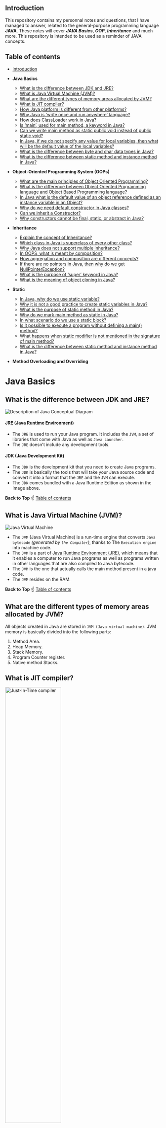 ## Introduction
This repository contains my personnal notes and questions, that I have managed to answer, related to the general-purpose programming language __JAVA__. These notes will cover ___JAVA Basics___, ___OOP___, ___Inheritance___ and much more. This repository is intended to be used as a reminder of JAVA concepts.
## Table of contents
* [Introduction](#Introduction)
* __Java Basics__
    * [What is the difference between JDK and JRE?](#what-is-the-difference-between-jdk-and-jre)
    * [What is Java Virtual Machine (JVM)?](#what-is-java-virtual-machine-jvm)
    * [What are the different types of memory areas allocated by JVM?](#what-are-the-different-types-of-memory-areas-allocated-by-jvm)
    * [What is JIT compiler?](#what-is-jit-compiler)
    * [How Java platform is different from other platforms?](#how-java-platform-is-different-from-other-platforms)
    * [Why Java is 'write once and run anywhere' language?](#why-java-is-write-once-and-run-anywhere-language)
    * [How does ClassLoader work in Java?](#how-does-classloader-work-in-java)
    * [Is ‘main’, used for main method, a keyword in Java?](#is-main-used-for-main-method-a-keyword-in-java)
    * [Can we write main method as static public void instead of public static
void?](#can-we-write-main-method-as-static-public-void-instead-of-public-static-void)
    * [In Java, if we do not specify any value for local variables, then what
will be the default value of the local variables?](#in-java-if-we-do-not-specify-any-value-for-local-variables-then-what-will-be-the-default-value-of-the-local-variables)
    * [What is the difference between byte and char data types in Java?](#what-is-the-difference-between-byte-and-char-data-types-in-java)
    * [What is the difference between static method and instance method in Java?](#what-is-the-difference-between-static-method-and-instance-method-in-java)
    
* __Object-Oriented Programming System (OOPs)__
    * [What are the main principles of Object Oriented Programming?](#what-are-the-main-principles-of-object-oriented-programming)
    * [What is the difference between Object Oriented Programming language and Object Based Programming language?](#what-is-the-difference-between-object-oriented-programming-language-and-object-based-programming-language)
    * [In Java what is the default value of an object reference defined as an instance variable in an Object?](#in-java-what-is-the-default-value-of-an-object-reference-defined-as-an-instance-variable-in-an-object)
    * [Why do we need default constructor in Java classes?](#why-do-we-need-default-constructor-in-java-classes)
    * [Can we inherit a Constructor?](#can-we-inherit-a-constructor)
    * [Why constructors cannot be final, static, or abstract in Java?](#why-constructors-cannot-be-final-static-or-abstract-in-java)
 
* __Inheritance__
    * [Explain the concept of Inheritance?](#explain-the-concept-of-inheritance)
    * [Which class in Java is superclass of every other class?](#which-class-in-java-is-superclass-of-every-other-class)
    * [Why Java does not support multiple inheritance?](#why-java-does-not-support-multiple-inheritance)
    * [In OOPS, what is meant by composition?](#in-oops-what-is-meant-by-composition)
    * [How aggregation and composition are different concepts?](#how-aggregation-and-composition-are-different-concepts)
    * [If there are no pointers in Java, then why do we get NullPointerException?](#if-there-are-no-pointers-in-java-then-why-do-we-get-nullpointerexception)
    * [What is the purpose of ‘super’ keyword in Java?](#what-is-the-purpose-of-super-keyword-in-java)
    * [What is the meaning of object cloning in Java?](#what-is-the-meaning-of-object-cloning-in-java)
    
* __Static__
    * [In Java, why do we use static variable?](#in-java-why-do-we-use-static-variable)
    * [Why it is not a good practice to create static variables in Java?](#why-it-is-not-a-good-practice-to-create-static-variables-in-java)
    * [What is the purpose of static method in Java?](#what-is-the-purpose-of-static-method-in-java)
    * [Why do we mark main method as static in Java?](#why-do-we-mark-main-method-as-static-in-java)
    * [In what scenario do we use a static block?](#in-what-scenario-do-we-use-a-static-block)
    * [Is it possible to execute a program without defining a main() method?](#is-it-possible-to-execute-a-program-without-defining-a-main-method)
    * [What happens when static modifier is not mentioned in the signature of main method?](#what-happens-when-static-modifier-is-not-mentioned-in-the-signature-of-main-method)
    * [What is the difference between static method and instance method in Java?](#what-is-the-difference-between-static-method-and-instance-method-in-java)

* __Method Overloading and Overriding__

# Java Basics
## What is the difference between JDK and JRE?
<img src="https://devops.com.vn/wp-content/uploads/2018/07/jdk_jre_jvm.png" alt="Description of Java Conceptual Diagram"><br/>
#### JRE (Java Runtime Environment)
* The `JRE` is used to run your Java program. It includes the `JVM`, a set of libraries that come with Java as well as `Java Launcher`.
* The `JRE` doesn't include any development tools.
#### JDK (Java Development Kit)
* The `JDK` is the development kit that you need to create Java programs. 
* The `JDK` is basically the tools that will take your Java source code and convert it into a format that the `JRE` and the `JVM` can execute.
* The `JDK` comes bundled with a Java Runtime Edition as shown in the Image above.

__Back to Top__ :point_up: [Table of contents](#table-of-contents)

## What is Java Virtual Machine (JVM)?
<img src="https://math.hws.edu/javanotes/c1/overview-fig3.png" alt="Java Virtual Machine"><br/>
* The `JVM` (Java Virtual Machine) is a run-time engine that converts `Java bytecode` _(generated by `the Compiler`)_, thanks to The `Execution engine` into machine code.
* The `JVM` is a part of [Java Runtime Environment (JRE)](#jre-java-runtime-environment), which means that it enables a computer to run Java programs as well as programs written in other languages that are also compiled to Java bytecode.
* The `JVM` is the one that actually calls the main method present in a java code.
* The `JVM` resides on the RAM.

__Back to Top__ :point_up: [Table of contents](#table-of-contents)

## What are the different types of memory areas allocated by JVM?
All objects created in Java are stored in `JVM (Java virtual machine)`. JVM memory is basically divided into the following parts:
1. Method Area.
2. Heap Memory.
3. Stack Memory.
4. Program Counter register.
5. Native method Stacks.

## What is JIT compiler?
<img src="https://www.edureka.co/blog/wp-content/uploads/2019/06/JIT-Compiler-JIT-in-Java-Edureka-2.png" alt="Just-In-Time compiler" width="60%"><br/>
* The `Just-In-Time (JIT) compiler` is a an essential part of the JRE, that improves the performance of Java applications by compiling platform-neutral Java bytecode into native machine code at run time.
* Without `the JIT`, the JVM has to interpret the bytecodes itself - a process that requires extra CPU and memory.

__Back to Top__ :point_up: [Table of contents](#table-of-contents)

## How Java platform is different from other platforms?
<img src="https://docs.oracle.com/javase/tutorial/figures/getStarted/getStarted-jvm.gif" alt="Java platform"><br/>
* Most platforms can be described as a combination of the operating system and underlying hardware. The Java platform differs from most other platforms in that it's a software-only platform that runs on top of other hardware-based platforms.
* The Java platform has two components:
   * [The Java Virtual Machine](#what-is-java-virtual-machine-jvm).
   * The Java Application Programming Interface (API).
   * Java is platform independent (WORA).
   
## Why Java is 'write once and run anywhere' language?
* Java applications are called `WORA (Write Once Run Anywhere)`. This means Java can be developed on any device, compiled into a standard bytecode and be expected to run on any device equipped with a JVM.
*  __Java is portable__, means that you can run Java bytecode on any hardware that has a compliant [JVM (Java Virtual Machine)](#what-is-java-virtual-machine-jvm).

__Back to Top__ :point_up: [Table of contents](#table-of-contents)

## How does ClassLoader work in Java?
### What is ClassLoader in Java?
ClassLoader in Java is a class that is used to load `class files in Java`. Java code is compiled into a class file by `javac compiler` and JVM executes Java program, by executing byte codes written in the class file. __ClassLoader is responsible for loading class files from file systems, networks, or any other source__. 
### How does it work?
Java class loaders are used to load classes at runtime. ClassLoader in Java works on three principles: `delegation, visibility, and uniqueness`.
* `Delegation principle` forward request of class loading to parent class loader and only loads the class if the parent is not able to find or load the class.
* `Visibility principle` allows child class loader to see all the classes loaded by parent ClassLoader, but parent class loader can not see classes loaded by a child.
* `Uniqueness principle` allows one to load a class exactly once, which is basically achieved by delegation and ensures that child ClassLoader doesn't reload the class already loaded by a parent.

Correct understanding of class loader is a must to resolve issues like `NoClassDefFoundError` in Java and `java.lang.ClassNotFoundException`, which are related to class loading.

__Back to Top__ :point_up: [Table of contents](#table-of-contents)

## Is ‘main’, used for main method, a keyword in Java?
* In Java, __`main`__ is the name of Java main method. It is the identifier that the JVM looks for as the starting point of the java program. __It’s not a keyword__. 

## Can we write main method as static public void instead of public static void?
* If you write `static public void main` instead of `public static void main`, then it will make no difference. Program compiles properly and runs. But if you change the sequence of main, then it will you give a compiler error.
* In Java, __we can declare access modifiers in any order__, the method name comes last, the return type comes second to last and then after it's our choice. But __it's recommended to put access modifier (public, private and protected) at the forefront as per Java coding standards__.

## In Java, if we do not specify any value for local variables, then what will be the default value of the local variables?
* There is no default value for local variables, so local variables should be declared and an initial value should be assigned before the first use.
* Using a local variable without initializing would give an error at the time of compilation.

__Back to Top__ :point_up: [Table of contents](#table-of-contents)


## What is the difference between byte and char data types in Java?
1. The first and foremost difference between byte and char are that __byte is a signed data type while char is an unsigned data type__.
2. From above fact, we can deduce another difference between byte and char. __Byte can represent negative values but char values are always positive__.
3. Another difference between char and byte is that char is a larger data type than a byte. __The range of byte is between -128 to 127 but the range of char is from 0 to 65535__, because byte is a signed 8-bit data type and char is an unsigned 16-bit data type hence, its maximum value is 2 ^ 16 - 1 which is 65535.

# Object-Oriented Programming System (OOPs)
## What are the main principles of Object Oriented Programming?
* There are 4 major principles that make a language Object Oriented. These are __Encapsulation__, __Data Abstraction__, __Polymorphism__ and __Inheritance__. 

## What is the difference between Object-Oriented Programming language and Object Based Programming language?
In computer science, the term object-based has two different senses:
* A limited version of object-oriented programming, where one or more of the following restrictions applies: 
   * There is no implicit inheritance.
   * There is no polymorphism. 
   * Only a very reduced subset of the available values are objects (typically the GUI components).
* Prototype-based systems (that is, those based on "prototype" objects that are not instances of any class).

The core difference between the two is that an object-oriented programming language has the features that an object-oriented paradigm must have in order to be considered an object-oriented programming language. While object based programming languages are __Prototype-based__ where one or more of OOP principles are lacking.

## In Java what is the default value of an object reference defined as an instance variable in an Object?
* The object references are all initialized to null in Java. However in order to do anything useful with these references, you must set them to a valid object, else you will get `NullPointerExceptions` everywhere you try to use such default initialized references.

__Back to Top__ :point_up: [Table of contents](#table-of-contents)

## Why do we need default constructor in Java classes?
* The compiler automatically provides a public no-argument constructor for any class without constructors. This is called the __default constructor__.
* This default constructor initializes the variables of the class with their respective default values (null for objects, 0.0 for float and double, false for boolean, 0 for byte, short, int and, long).

## Can we inherit a Constructor?
* Constructors are not inherited. They are called implicitly or explicitly by the child constructor.
* A subclass inherits all the members (fields, methods, and nested classes) from its superclass. Constructors are not members, so they are not inherited by subclasses, but the constructor of the superclass can be invoked from the subclass.

## Why constructors cannot be final, static, or abstract in Java?
* Constructors can't be final because when we say a method is final that means it can't be overriden. Constructors by Java rules can't be overriden anyways so there is no point in making constructors as final.
* Static methods belong to the class. Whereas a Constructor belongs to the object and called when we use the new operator to create an instance. Since a constructor is not class property, it makes sense that it’s not allowed to be static. (Constructors are implicitly final and static, you don’t need to declare it again)
* Constructors can’t be abstract because when you set a method as ‘abstract’, it means method doesn't have any body and you want to implement it at another time in a child class, but the constructor is called implicitly when the new keyword is used so it can’t lack a body.

# Inheritance
## Explain the concept of Inheritance?
* Inheritance is a proces in which one class acquires the properties (fields and methods) of an other.
* With inheritance, we can reuse the fields and methods of the existing class. Hence, __inheritance facilitates Reusability__ and is an important concept of OOPs.
* The class which inherits the properties of other is known as subclass (derived class, child class) and the class whose properties are inherited is known as superclass (base class, parent class).

## Which class in Java is superclass of every other class?
* The __Object class__, which is stored in the `java.lang package`, is the ultimate superclass of all Java classes. Because of this, all Java classes inherit methods from `Object`. Half of these methods are final and cannot be overridden.

## Why Java does not support multiple inheritance?
* Multiple Inheritance is a feature of object oriented concept, where a class can inherit properties of more than one parent class. The problem occurs when there exist methods with same signature in both the super classes and subclass. __On calling the method, the compiler cannot determine which class method to be called and even on calling which class method gets the priority__.
* Multiple inheritance is not supported by Java using classes , handling the complexity that causes due to multiple inheritance is very complex. It creates problem during various operations like casting, constructor chaining etc and there are very few scenarios on which we actually need multiple inheritance, so better to omit it for keeping the things simple and straightforward.

__Back to Top__ :point_up: [Table of contents](#table-of-contents)

## In OOPS, what is meant by composition?
* Composition is one of the fundamental concepts in object-oriented programming. It describes a class that references one or more objects of other classes in instance variables. This allows you to model a has-a association between objects.

## How aggregation and composition are different concepts?
Both __Aggregation__ and __Composition__ are specific cases of __Association__. In both aggregation and composition object of one class owns object of another class. But there is a subtle difference : 
* __Aggregation__ implies a relationship where the child can exist independently of the parent. Example: Class (parent) and Student (child). Delete the Class and the Student still exist. 
* __Composition__ implies a relationship where the child cannot exist independent of the parent. Example: House (parent) and Room (child). Rooms don't exist separate to a House.

## If there are no pointers in Java, then why do we get NullPointerException?
__Java doesn’t support pointer explicitly, but it uses pointer implicitly :__ 
* Java use pointers for manipulations of references but these pointers are not available for outside use. Any operations implicitly done by the language are actually NOT visible.
* NullPointerException is a RuntimeException. In Java, a special null value can be assigned to an object reference. __NullPointerException is thrown when program attempts to use an object reference that has the null value__.

## What is the purpose of ‘super’ keyword in java?
* The super keyword refers to superclass (parent) objects. 
* The super keyword is used to call superclass methods, and to access the superclass constructor. 
* The most common use of the super keyword is to eliminate the confusion between superclasses and subclasses that have methods with the same name.

## What is the meaning of object cloning in Java?
* Object cloning refers to creation of exact copy of an object. It creates a new instance of the class of current object and initializes all its fields with exactly the contents of the corresponding fields of this object.
* The class whose object’s copy is to be made must have a public clone method in it or in one of its parent class.

__Back to Top__ :point_up: [Table of contents](#table-of-contents)

# Static
## In Java, why do we use static variable?
* We use static variables when only one copy of the variable is required. Variables declared static are commonly shared across all instances of a class.
* Static variables reduce the amount of memory used by a program. Static variables are shared among all instances of a class. 

## Why it is not a good practice to create static variables in Java?
Much as it’s often said that “Inheritance breaks encapsulation” statics do this in a far more severe way, by not just exposing internal implementation but also by exposing internal state.
* The problem is when a variable can be altered by any instance of a class then the fundamental principle behind encapsulation/information hiding is lost entirely: __An object is no longer in complete control of its state__.
* Any instance of the object can alter the static variable which causes ambiguity as individual instances of the object no longer have control over their own state. 
* State changes can arbitrarily happen without knowledge of an object which relies on that state which is problematic because the object may not work correctly when this happens. 

## What is the purpose of static method in Java?
* We use static method when we want to provide class level access to a method, where the method should be callable without an instance of the class. Static methods don't need to be invoked on the object and that is when you use it.

## Why do we mark main method as static in Java?
* Java main() method is always static, so that compiler can call it without the creation of an object or before the creation of an object of the class.
* If the main() is allowed to be non-static, then while calling the main() method JVM has to instantiate its class.
* The main() method in Java must be declared public, static and void. If any of these are missing, the Java program will compile but a runtime error will be thrown.

__Back to Top__ :point_up: [Table of contents](#table-of-contents)

## In what scenario do we use a static block?
* We use a static block when a class that has static members requires initialization. 
* The code inside static block is executed only once, the first time the class is loaded into memory. 
* Static blocks are executed before constructors.

## Is it possible to execute a program without defining a main() method?
* Yes, we can execute a JAVA program without a main method by using a __static block__.
* In the example below, we can execute a JAVA program without a main method (works until Java 1.6 version). 
```
class StaticInitializationBlock{
   static{
      System.out.println("class without a main method");
      System.exit(0);
   }
}
```
* Java 7 and newer versions don’t allow the execution of a JAVA program because JVM checks the presence of the main method before initializing the class.

## What happens when static modifier is not mentioned in the signature of main method?
* Without having declared main method static , our program will successfully compile but won't execute and report error at run time. 
* Declaring main method static is necessary since main is called by the Java interpreter before any objects are made. 
* Since keyword static allows main to be called without creating an object of the class in which the main method is defined, our main method needs to be declared static.

## What is the difference between static method and instance method in Java?
* __Instance methods__ are methods which require an object of its class to be created before it can be called. 
   * To invoke a instance method, we have to create an Object of the class in within which it defined.
   * Instance method(s) belong to the Object of the class not to the class. they can be called after creating the Object of the class.
   * Every individual Object created from the class has its own copy of the instance method(s) of that class.
   * They can be overridden since they are resolved using dynamic binding at run time.
   
* __Static methods__ are the methods in Java that can be called without creating an object of class. 
   * They are referenced by the class name itself or reference to the Object of that class.
   * Static method(s) are associated to the class in which they reside. they can be called even without creating an instance of the class.
   * They are designed with aim to be shared among all Objects created from the same class.
   * They can not be overridden. But can be overloaded since they are resolved using static binding by compiler at compile time.

__Back to Top__ :point_up: [Table of contents](#table-of-contents)

# Method Overloading and Overriding
